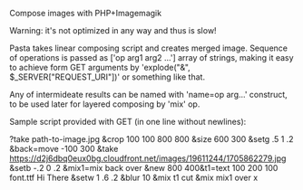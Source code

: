 Compose images with PHP+Imagemagik

Warning: it's not optimized in any way and thus is slow!

Pasta takes linear composing script and creates merged image.
Sequence of operations is passed as ['op arg1 arg2 ...'] array of strings,
making it easy to achieve form GET arguments by 'explode("&", $_SERVER["REQUEST_URI"])'
or something like that.

Any of intermideate results can be named with 'name=op arg...' construct, to be used later
for layered composing by 'mix' op.

Sample script provided with GET (in one line without newlines):

?take path-to-image.jpg
&crop 100 100 800 800
&size 600 300
&setg .5 1 .2
&back=move -100 300
&take https://d2j6dbq0eux0bg.cloudfront.net/images/19611244/1705862279.jpg
&setb -.2 0 .2
&mix1=mix back over
&new 800 400&t1=text 100 200 100 font.ttf Hi There
&setw 1 .6 .2
&blur 10
&mix t1 cut
&mix mix1 over x
